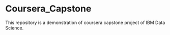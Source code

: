 # Coursera_Capstone
This repository is a demonstration of coursera capstone project of IBM Data Science.
